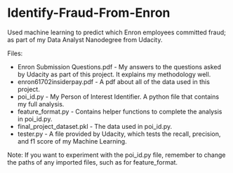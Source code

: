 # Identify-Fraud-From-Enron
Used machine learning to predict which Enron employees committed fraud; as part of my Data Analyst Nanodegree from Udacity.

Files:
- Enron Submission Questions.pdf - My answers to the questions asked by Udacity as part of this project. It explains my methodology well.
- enron61702insiderpay.pdf - A pdf about all of the data used in this project.
- poi_id.py - My Person of Interest Identifier. A python file that contains my full analysis.
- feature_format.py - Contains helper functions to complete the analysis in poi_id.py.
- final_project_dataset.pkl - The data used in poi_id.py.
- tester.py - A file provided by Udacity, which tests the recall, precision, and f1 score of my Machine Learning.

Note: If you want to experiment with the poi_id.py file, remember to change the paths of any imported files, such as for feature_format.
